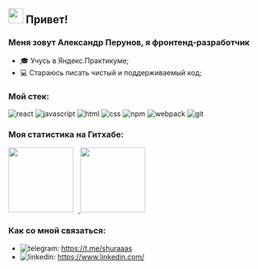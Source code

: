 <h2><img src="https://emojis.slackmojis.com/emojis/images/1531849430/4246/blob-sunglasses.gif?1531849430" width="30"/> Привет!</h2>

### Меня зовут Александр Перунов, я фронтенд-разработчик

- 🎓 Учусь в Яндекс.Практикуме;
- 💻 Стараюсь писать чистый и поддерживаемый код;

### Мой стек:
![react](https://img.shields.io/badge/-react-444?style=for-the-badge&logo=react)
![javascript](https://img.shields.io/badge/-javascript-444?style=for-the-badge&logo=javascript)
![html](https://img.shields.io/badge/-html-444?style=for-the-badge&logo=html5)
![css](https://img.shields.io/badge/-css-444?style=for-the-badge&logo=css3&logoColor=379bd6)
![npm](https://img.shields.io/badge/-npm-444?style=for-the-badge&logo=npm)
![webpack](https://img.shields.io/badge/-webpack-444?style=for-the-badge&logo=webpack)
![git](https://img.shields.io/badge/-git-444?style=for-the-badge&logo=git)

### Моя статистика на Гитхабе:
<div>
  <a href="https://github-readme-stats.vercel.app/api?username=shuraaas&show_icons=true">
    <img height="130" style="margin-right: 10px" src="https://github-readme-stats.vercel.app/api?username=shuraaas&hide=contribs&show_icons=true&theme=transparent" />
  </a>
  <a href="https://github-readme-stats.vercel.app/api/top-langs/?username=shuraaas&layout=compact">
    <img height="130" src="https://github-readme-stats.vercel.app/api/top-langs/?username=shuraaas&layout=compact&theme=transparent" />
  </a>
</div>

### Как со мной связаться:
- ![telegram](https://img.shields.io/badge/-telegram-444?style=for-the-badge&logo=telegram): https://t.me/shuraaas
- ![linkedin](https://img.shields.io/badge/-linkedin-444?style=for-the-badge&logo=linkedin): https://www.linkedin.com/